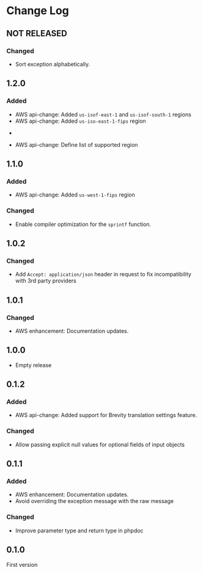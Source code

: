 # Change Log

## NOT RELEASED

### Changed

- Sort exception alphabetically.

## 1.2.0

### Added

- AWS api-change: Added `us-isof-east-1`  and `us-isof-south-1` regions
- AWS api-change: Added `us-iso-east-1-fips` region
- ```
- AWS api-change: Define list of supported region

## 1.1.0

### Added

- AWS api-change: Added `us-west-1-fips` region

### Changed

- Enable compiler optimization for the `sprintf` function.

## 1.0.2

### Changed

- Add `Accept: application/json` header in request to fix incompatibility with 3rd party providers

## 1.0.1

### Changed

- AWS enhancement: Documentation updates.

## 1.0.0

- Empty release

## 0.1.2

### Added

- AWS api-change: Added support for Brevity translation settings feature.

### Changed

- Allow passing explicit null values for optional fields of input objects

## 0.1.1

### Added

- AWS enhancement: Documentation updates.
- Avoid overriding the exception message with the raw message

### Changed

- Improve parameter type and return type in phpdoc

## 0.1.0

First version
